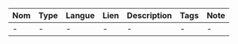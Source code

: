 Nom | Type | Langue | Lien | Description | Tags | Note
 --- | --- | --- | --- | --- | --- | --- 
-|-|-|-|-|-|-|